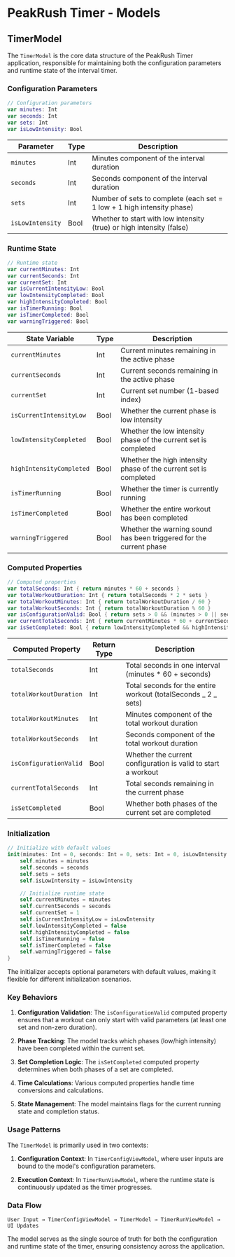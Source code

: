 # PeakRush Timer - Models

## TimerModel

The `TimerModel` is the core data structure of the PeakRush Timer application, responsible for maintaining both the configuration parameters and runtime state of the interval timer.

### Configuration Parameters

```swift
// Configuration parameters
var minutes: Int
var seconds: Int
var sets: Int
var isLowIntensity: Bool
```

| Parameter        | Type | Description                                                            |
| ---------------- | ---- | ---------------------------------------------------------------------- |
| `minutes`        | Int  | Minutes component of the interval duration                             |
| `seconds`        | Int  | Seconds component of the interval duration                             |
| `sets`           | Int  | Number of sets to complete (each set = 1 low + 1 high intensity phase) |
| `isLowIntensity` | Bool | Whether to start with low intensity (true) or high intensity (false)   |

### Runtime State

```swift
// Runtime state
var currentMinutes: Int
var currentSeconds: Int
var currentSet: Int
var isCurrentIntensityLow: Bool
var lowIntensityCompleted: Bool
var highIntensityCompleted: Bool
var isTimerRunning: Bool
var isTimerCompleted: Bool
var warningTriggered: Bool
```

| State Variable           | Type | Description                                                        |
| ------------------------ | ---- | ------------------------------------------------------------------ |
| `currentMinutes`         | Int  | Current minutes remaining in the active phase                      |
| `currentSeconds`         | Int  | Current seconds remaining in the active phase                      |
| `currentSet`             | Int  | Current set number (1-based index)                                 |
| `isCurrentIntensityLow`  | Bool | Whether the current phase is low intensity                         |
| `lowIntensityCompleted`  | Bool | Whether the low intensity phase of the current set is completed    |
| `highIntensityCompleted` | Bool | Whether the high intensity phase of the current set is completed   |
| `isTimerRunning`         | Bool | Whether the timer is currently running                             |
| `isTimerCompleted`       | Bool | Whether the entire workout has been completed                      |
| `warningTriggered`       | Bool | Whether the warning sound has been triggered for the current phase |

### Computed Properties

```swift
// Computed properties
var totalSeconds: Int { return minutes * 60 + seconds }
var totalWorkoutDuration: Int { return totalSeconds * 2 * sets }
var totalWorkoutMinutes: Int { return totalWorkoutDuration / 60 }
var totalWorkoutSeconds: Int { return totalWorkoutDuration % 60 }
var isConfigurationValid: Bool { return sets > 0 && (minutes > 0 || seconds > 0) }
var currentTotalSeconds: Int { return currentMinutes * 60 + currentSeconds }
var isSetCompleted: Bool { return lowIntensityCompleted && highIntensityCompleted }
```

| Computed Property      | Return Type | Description                                                    |
| ---------------------- | ----------- | -------------------------------------------------------------- |
| `totalSeconds`         | Int         | Total seconds in one interval (minutes \* 60 + seconds)        |
| `totalWorkoutDuration` | Int         | Total seconds for the entire workout (totalSeconds _ 2 _ sets) |
| `totalWorkoutMinutes`  | Int         | Minutes component of the total workout duration                |
| `totalWorkoutSeconds`  | Int         | Seconds component of the total workout duration                |
| `isConfigurationValid` | Bool        | Whether the current configuration is valid to start a workout  |
| `currentTotalSeconds`  | Int         | Total seconds remaining in the current phase                   |
| `isSetCompleted`       | Bool        | Whether both phases of the current set are completed           |

### Initialization

```swift
// Initialize with default values
init(minutes: Int = 0, seconds: Int = 0, sets: Int = 0, isLowIntensity: Bool = true) {
    self.minutes = minutes
    self.seconds = seconds
    self.sets = sets
    self.isLowIntensity = isLowIntensity

    // Initialize runtime state
    self.currentMinutes = minutes
    self.currentSeconds = seconds
    self.currentSet = 1
    self.isCurrentIntensityLow = isLowIntensity
    self.lowIntensityCompleted = false
    self.highIntensityCompleted = false
    self.isTimerRunning = false
    self.isTimerCompleted = false
    self.warningTriggered = false
}
```

The initializer accepts optional parameters with default values, making it flexible for different initialization scenarios.

### Key Behaviors

1. **Configuration Validation**: The `isConfigurationValid` computed property ensures that a workout can only start with valid parameters (at least one set and non-zero duration).

2. **Phase Tracking**: The model tracks which phases (low/high intensity) have been completed within the current set.

3. **Set Completion Logic**: The `isSetCompleted` computed property determines when both phases of a set are completed.

4. **Time Calculations**: Various computed properties handle time conversions and calculations.

5. **State Management**: The model maintains flags for the current running state and completion status.

### Usage Patterns

The `TimerModel` is primarily used in two contexts:

1. **Configuration Context**: In `TimerConfigViewModel`, where user inputs are bound to the model's configuration parameters.

2. **Execution Context**: In `TimerRunViewModel`, where the runtime state is continuously updated as the timer progresses.

### Data Flow

```
User Input → TimerConfigViewModel → TimerModel → TimerRunViewModel → UI Updates
```

The model serves as the single source of truth for both the configuration and runtime state of the timer, ensuring consistency across the application.
